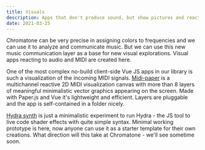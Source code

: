 ```yaml
---
title: Visuals
description: Apps that don't produce sound, but show pictures and react to sound or midi
date: 2021-03-25
---
```


Chromatone can be very precise in assigning colors to frequencies and we can use it to analyze and communicate music. But we can use this new music communication layer as a base for new visual explorations. Visual apps reacting to audio and MIDI are created here.

One of the most complex no-build client-side Vue JS apps in our library is such a visualization of the incoming MIDI signals. [Midi-paper](./paper/index.md) is a multichannel reactive 2D MIDI visualization canvas with more than 8 layers of meaningful minimalistic vector graphics appearing on the screen. Made with Paper.js and Vue it's lightweight and efficient. Layers are pluggable and the app is self-contained in a folder nicely.

[Hydra synth](./hydra/index.md) is just a minimalistic experiment to run Hydra - the JS tool to live code shader effects with quite simple syntax.  Minimal working prototype is here, now anyone can use it as a starter template for their own creations. What direction will this take at Chromatone - we'll see sometime soon.